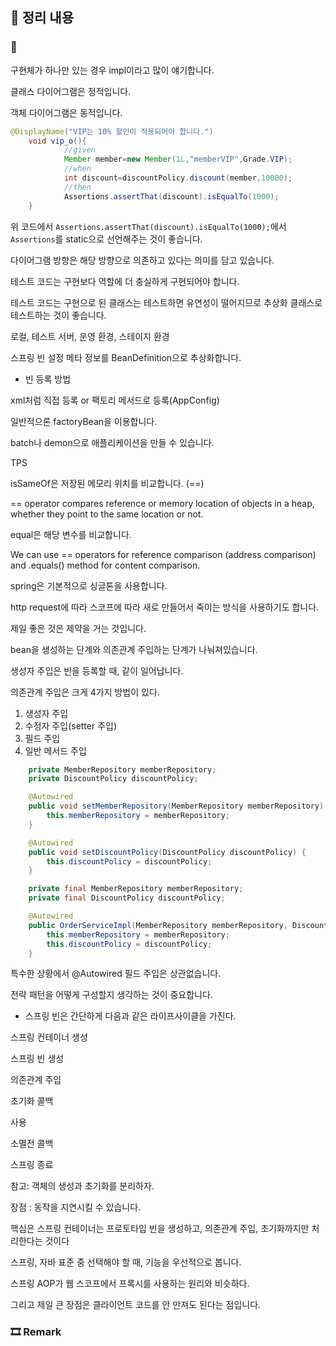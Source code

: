 ## 📕 정리 내용

### 📘

구현체가 하나만 있는 경우 impl이라고 많이 얘기합니다.

클래스 다이어그램은 정적입니다.

객체 다이어그램은 동적입니다.

```java
@DisplayName("VIP는 10% 할인이 적용되어야 합니다.")
    void vip_o(){
            //given
            Member member=new Member(1L,"memberVIP",Grade.VIP);
            //when
            int discount=discountPolicy.discount(member,10000);
            //then
            Assertions.assertThat(discount).isEqualTo(1000);
    }
```

위 코드에서 `Assertions.assertThat(discount).isEqualTo(1000);`에서 `Assertions`를 static으로 선언해주는 것이 좋습니다.   

다이어그램 방향은 해당 방향으로 의존하고 있다는 의미를 담고 있습니다.

테스트 코드는 구현보다 역할에 더 충실하게 구현되어야 합니다.

테스트 코드는 구현으로 된 클래스는 테스트하면 유연성이 떨어지므로 추상화 클래스로 테스트하는 것이 좋습니다. 

로컬, 테스트 서버, 운영 환경, 스테이지 환경

스프링 빈 설정 메타 정보를 BeanDefinition으로 추상화합니다.

* 빈 등록 방법

xml처럼 직접 등록 or 팩토리 메서드로 등록(AppConfig)

일반적으론 factoryBean을 이용합니다.

batch나 demon으로 애플리케이션을 만들 수 있습니다.

TPS

isSameOf은 저장된 메모리 위치를 비교합니다. (==)

== operator compares reference or memory location of objects in a heap, whether they point to the same location or not.

equal은 해당 변수를 비교합니다.

We can use == operators for reference comparison (address comparison) and .equals() method for content comparison.

spring은 기본적으로 싱글톤을 사용합니다.

http request에 따라 스코프에 따라 새로 만들어서 죽이는 방식을 사용하기도 합니다.

제일 좋은 것은 제약을 거는 것입니다.

bean을 생성하는 단계와 의존관계 주입하는 단계가 나눠져있습니다.

생성자 주입은 빈을 등록할 때, 같이 일어납니다.

의존관계 주입은 크게 4가지 방법이 있다.

1. 생성자 주입
2. 수정자 주입(setter 주입)
3. 필드 주입
4. 일반 메서드 주입

```java
    private MemberRepository memberRepository;
    private DiscountPolicy discountPolicy;

    @Autowired
    public void setMemberRepository(MemberRepository memberRepository) {
        this.memberRepository = memberRepository;
    }

    @Autowired
    public void setDiscountPolicy(DiscountPolicy discountPolicy) {
        this.discountPolicy = discountPolicy;
    }
```

```java
    private final MemberRepository memberRepository;
    private final DiscountPolicy discountPolicy;

    @Autowired
    public OrderServiceImpl(MemberRepository memberRepository, DiscountPolicy discountPolicy) {
        this.memberRepository = memberRepository;
        this.discountPolicy = discountPolicy;
    }
```

특수한 상황에서 @Autowired 필드 주입은 상관없습니다.

전략 패턴을 어떻게 구성할지 생각하는 것이 중요합니다.

* 스프링 빈은 간단하게 다음과 같은 라이프사이클을 가진다.

스프링 컨테이너 생성 

스프링 빈 생성 

의존관계 주입 

초기화 콜백 

사용 

소멸전 콜백 

스프링 종료

참고: 객체의 생성과 초기화를 분리하자.

장점 : 동작을 지연시킬 수 있습니다.

핵심은 스프링 컨테이너는 프로토타입 빈을 생성하고, 의존관계 주입, 초기화까지만 처리한다는 것이다

스프링, 자바 표준 중 선택해야 할 때, 기능을 우선적으로 봅니다.

스프링 AOP가 웹 스코프에서 프록시를 사용하는 원리와 비슷하다.

그리고 제일 큰 장점은 클라이언트 코드를 안 만져도 된다는 점입니다.

### 🎞 Remark


